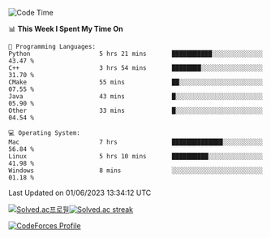 
<!--START_SECTION:waka-->
![Code Time](http://img.shields.io/badge/Code%20Time-2%2C721%20hrs%2020%20mins-blue)

📊 **This Week I Spent My Time On** 

```text
💬 Programming Languages: 
Python                   5 hrs 21 mins       ███████████░░░░░░░░░░░░░░   43.47 % 
C++                      3 hrs 54 mins       ████████░░░░░░░░░░░░░░░░░   31.70 % 
CMake                    55 mins             ██░░░░░░░░░░░░░░░░░░░░░░░   07.55 % 
Java                     43 mins             █░░░░░░░░░░░░░░░░░░░░░░░░   05.90 % 
Other                    33 mins             █░░░░░░░░░░░░░░░░░░░░░░░░   04.54 % 

💻 Operating System: 
Mac                      7 hrs               ██████████████░░░░░░░░░░░   56.84 % 
Linux                    5 hrs 10 mins       ██████████░░░░░░░░░░░░░░░   41.98 % 
Windows                  8 mins              ░░░░░░░░░░░░░░░░░░░░░░░░░   01.18 % 
```


 Last Updated on 01/06/2023 13:34:12 UTC
<!--END_SECTION:waka-->


[![Solved.ac프로필](http://mazassumnida.wtf/api/generate_badge?boj=hckim96)](https://solved.ac/hckim96)[![Solved.ac streak](http://mazandi.herokuapp.com/api?handle=hckim96&theme=dark)](https://solved.ac/hckim96)


[![CodeForces Profile](https://cf.leed.at?id=hckim96)](https://codeforces.com/profile/hckim96)

